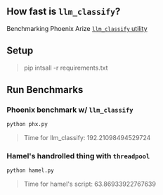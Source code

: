 ## How fast is `llm_classify`?

Benchmarking Phoenix Arize [`llm_classify` utility](https://docs.arize.com/phoenix/api/evals#phoenix.evals.llm_classify) 

## Setup
> pip intsall -r requirements.txt


## Run Benchmarks

### Phoenix benchmark w/ `llm_classify`

```bash
python phx.py
```
> Time for llm_classify: 192.21098494529724

### Hamel's handrolled thing with `threadpool`

```bash
python hamel.py
```
> Time for hamel's script: 63.86933922767639

